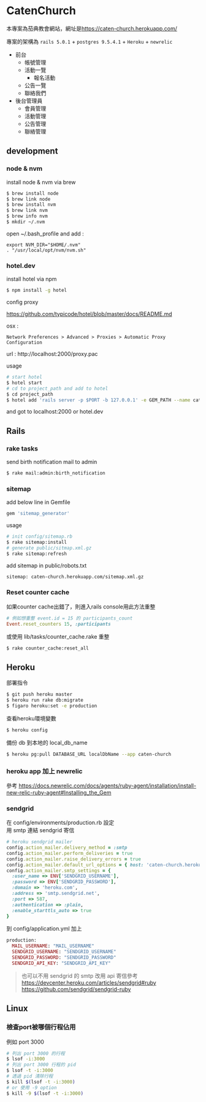 # CatenChurch
本專案為茄典教會網站，網址是<https://caten-church.herokuapp.com/>

專案的架構為 `rails 5.0.1` + `postgres 9.5.4.1` + `Heroku` + `newrelic`  

- 前台
  - 帳號管理
  - 活動一覽
    - 報名活動
  - 公告一覽
  - 聯絡我們
- 後台管理員
  - 會員管理
  - 活動管理
  - 公告管理
  - 聯絡管理

## development

### node & nvm
install node & nvm via brew

```bash
$ brew install node
$ brew link node
$ brew install nvm
$ brew link nvm
$ brew info nvm
$ mkdir ~/.nvm
```

open ~/.bash_profile and add :

```
export NVM_DIR="$HOME/.nvm"
. "/usr/local/opt/nvm/nvm.sh"
```

### hotel.dev
install hotel via npm

```bash
$ npm install -g hotel
```

config proxy

https://github.com/typicode/hotel/blob/master/docs/README.md

osx :

```
Network Preferences > Advanced > Proxies > Automatic Proxy Configuration
```

url : http://localhost:2000/proxy.pac

usage

````bash
# start hotel
$ hotel start
# cd to project_path and add to hotel
$ cd project_path
$ hotel add 'rails server -p $PORT -b 127.0.0.1' -e GEM_PATH --name caten -p 3000
````

and got to localhost:2000 or hotel.dev

## Rails

### rake tasks

send birth notification mail to admin

```bash
$ rake mail:admin:birth_notification
```

### sitemap

add below line in Gemfile

```ruby
gem 'sitemap_generator'
```

usage

```bash
# init config/sitemap.rb
$ rake sitemap:install
# generate public/sitmap.xml.gz
$ rake sitemap:refresh
```

add sitemap in public/robots.txt

```txt
sitemap: caten-church.herokuapp.com/sitemap.xml.gz
```

### Reset counter cache

如果counter cache出錯了，則進入rails console用此方法重整

```ruby
# 例如想重整 event.id = 15 的 participants_count
Event.reset_counters 15, :participants
```

或使用 lib/tasks/counter_cache.rake 重整

```bash
$ rake counter_cache:reset_all
```

## Heroku

部署指令

```bash
$ git push heroku master
$ heroku run rake db:migrate
$ figaro heroku:set -e production
```

查看heroku環境變數

```bash
$ heroku config
```

備份 db 到本地的 local_db_name

```bash
$ heroku pg:pull DATABASE_URL localDbName --app caten-church
```

### heroku app 加上 newrelic

參考 https://docs.newrelic.com/docs/agents/ruby-agent/installation/install-new-relic-ruby-agent#Installing_the_Gem

### sendgrid
在 config/environments/production.rb 設定  
用 smtp 連結 sendgrid 寄信  

```ruby
# heroku sendgrid mailer
config.action_mailer.delivery_method = :smtp
config.action_mailer.perform_deliveries = true
config.action_mailer.raise_delivery_errors = true
config.action_mailer.default_url_options = { host: 'caten-church.herokuapp.com' }
config.action_mailer.smtp_settings = {
  :user_name => ENV['SENDGRID_USERNAME'],
  :password => ENV['SENDGRID_PASSWORD'],
  :domain => 'heroku.com',
  :address => 'smtp.sendgrid.net',
  :port => 587,
  :authentication => :plain,
  :enable_starttls_auto => true
}
```

到 config/application.yml 加上
```ruby
production:
  MAIL_USERNAME: "MAIL_USERNAME"
  SENDGRID_USERNAME: "SENDGRID_USERNAME"
  SENDGRID_PASSWORD: "SENDGRID_PASSWORD"
  SENDGRID_API_KEY: "SENDGRID_API_KEY"
```

> 也可以不用 sendgrid 的 smtp 改用 api 寄信參考  
> https://devcenter.heroku.com/articles/sendgrid#ruby
> https://github.com/sendgrid/sendgrid-ruby

## Linux

### 檢查port被哪個行程佔用

例如 port 3000

```bash
# 列出 port 3000 的行程
$ lsof -i:3000
# 列出 port 3000 行程的 pid
$ lsof -t -i:3000
# 透過 pid 清除行程
$ kill $(lsof -t -i:3000)
# or 使用 -9 option
$ kill -9 $(lsof -t -i:3000)
```
